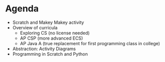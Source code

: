 Agenda
=======

 - Scratch and Makey Makey activity
 - Overview of curricula
    - Exploring CS (no license needed)
    - AP CSP (more advanced ECS)
    - AP Java A (true replacement for first programming class in college)
 - Abstraction: Activity Diagrams
 - Programming in Scratch and Python
